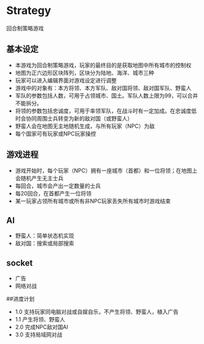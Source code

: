 # Strategy
回合制策略游戏
 
## 基本设定
* 本游戏为回合制策略游戏，玩家的最终目的是获取地图中所有城市的控制权
* 地图为正六边形区块阵列，区块分为陆地、海洋、城市三种
* 玩家可以进入编辑界面对游戏设定进行调整
* 游戏中的对象有：本方将领、本方军队、敌对国将领、敌对国军队、野蛮人
* 军队的参数包括人数，可用于占领城市、国土。军队人数上限为99，可以合并不能拆分。
* 将领的参数包括忠诚度，可用于率领军队，在战斗时有一定加成。在忠诚度低时会协同周围士兵转变为新的敌对国（或野蛮人）
* 野蛮人会在地图无主地随机生成，与所有玩家（NPC）为敌
* 每个国家可有玩家或NPC玩家操控

## 游戏进程
* 游戏开始时，每个玩家（NPC）拥有一座城市（首都）和一位将领；在地图上会随机产生无主士兵
* 每回合，城市会产出一定数量的士兵
* 每20回合，在首都产生一位将领
* 某一玩家占领所有城市或所有非NPC玩家丢失所有城市时游戏结束

## AI
* 野蛮人：简单状态机实现
* 敌对国：搜索或局部搜索


## socket
* 广告
* 网络对战


##进度计划
* 1.0 支持玩家同电脑对战或自娱自乐，不产生将领、野蛮人，植入广告
* 1.1 产生将领、野蛮人
* 2.0 完成NPC敌对国AI
* 3.0 支持局域网对战
